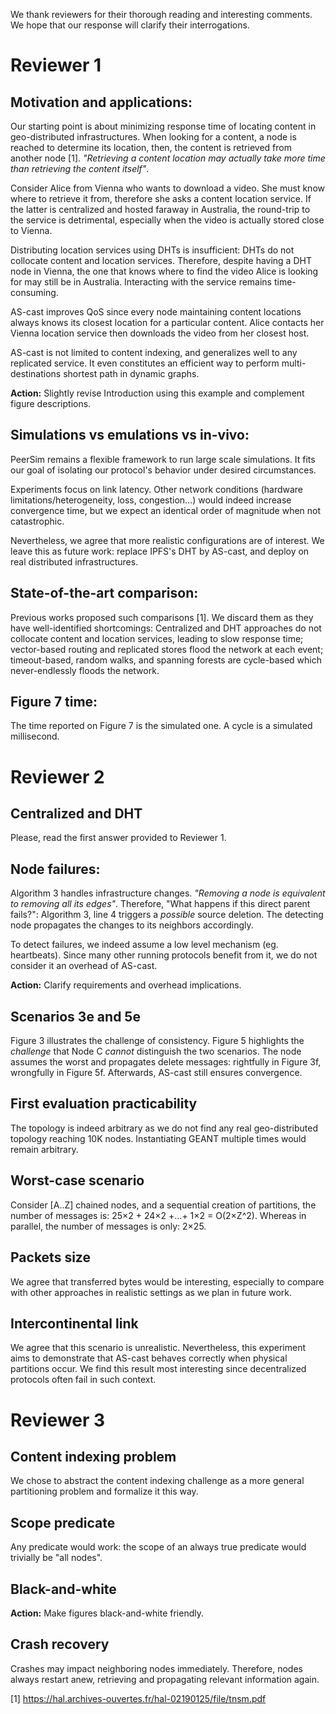 We thank reviewers for their thorough reading and interesting
comments. We hope that our response will clarify their interrogations.

# Reviewer 1

## Motivation and applications:
Our starting point is about minimizing response time of locating
content in geo-distributed infrastructures. When looking for a
content, a node is reached to determine its location, then, the
content is retrieved from another node [1]. _"Retrieving a content
location may actually take more time than retrieving the content
itself"_.

Consider Alice from Vienna who wants to download a video. She must
know where to retrieve it from, therefore she asks a content location
service. If the latter is centralized and hosted faraway in Australia,
the round-trip to the service is detrimental, especially when the
video is actually stored close to Vienna.

Distributing location services using DHTs is insufficient: DHTs do not
collocate content and location services. Therefore, despite having a
DHT node in Vienna, the one that knows where to find the video Alice
is looking for may still be in Australia. Interacting with the service
remains time-consuming.

AS-cast improves QoS since every node maintaining content locations
always knows its closest location for a particular content.  Alice
contacts her Vienna location service then downloads the video from her
closest host.

AS-cast is not limited to content indexing, and generalizes well to
any replicated service. It even constitutes an efficient way to
perform multi-destinations shortest path in dynamic graphs.

**Action:** Slightly revise Introduction using this example and
complement figure descriptions.

## Simulations vs emulations vs in-vivo:
PeerSim remains a flexible framework to run large scale
simulations. It fits our goal of isolating our protocol's behavior
under desired circumstances.

Experiments focus on link latency. Other network conditions (hardware
limitations/heterogeneity, loss, congestion…) would indeed increase
convergence time, but we expect an identical order of magnitude when
not catastrophic.

Nevertheless, we agree that more realistic configurations are of
interest. We leave this as future work: replace IPFS's DHT by AS-cast,
and deploy on real distributed infrastructures.

## State-of-the-art comparison:
Previous works proposed such comparisons [1]. We discard them as they
have well-identified shortcomings: Centralized and DHT approaches do
not collocate content and location services, leading to slow response
time; vector-based routing and replicated stores flood the network at
each event; timeout-based, random walks, and spanning forests are
cycle-based which never-endlessly floods the network.

## Figure 7 time:
The time reported on Figure 7 is the simulated one. A cycle is a
simulated millisecond.


# Reviewer 2

## Centralized and DHT
Please, read the first answer provided to Reviewer 1.

## Node failures:
Algorithm 3 handles infrastructure changes.  _"Removing a node is
equivalent to removing all its edges"_.  Therefore, "What happens if
this direct parent fails?": Algorithm 3, line 4 triggers a _possible_
source deletion. The detecting node propagates the changes to its
neighbors accordingly.

To detect failures, we indeed assume a low level mechanism
(eg. heartbeats). Since many other running protocols benefit from it,
we do not consider it an overhead of AS-cast.

**Action:** Clarify requirements and overhead implications.

## Scenarios 3e and 5e
Figure 3 illustrates the challenge of consistency.  Figure 5
highlights the *challenge* that Node C *cannot* distinguish the two
scenarios.  The node assumes the worst and propagates delete messages:
rightfully in Figure 3f, wrongfully in Figure 5f. Afterwards, AS-cast
still ensures convergence.

## First evaluation practicability
The topology is indeed arbitrary as we do not find any real
geo-distributed topology reaching 10K nodes.  Instantiating GEANT
multiple times would remain arbitrary.

## Worst-case scenario
Consider [A..Z] chained nodes, and a sequential creation of
partitions, the number of messages is: 25×2 + 24×2 +…+ 1×2 = O(2×Z^2).
Whereas in parallel, the number of messages is only: 2×25.

## Packets size
We agree that transferred bytes would be interesting, especially to
compare with other approaches in realistic settings as we plan in
future work.

## Intercontinental link
We agree that this scenario is unrealistic.  Nevertheless, this
experiment aims to demonstrate that AS-cast behaves correctly when
physical partitions occur. We find this result most interesting since
decentralized protocols often fail in such context.


# Reviewer 3

## Content indexing problem 
We chose to abstract the content indexing challenge as a more general
partitioning problem and formalize it this way.

## Scope predicate
Any predicate would work: the scope of an always true predicate would
trivially be "all nodes".

## Black-and-white
**Action:** Make figures black-and-white friendly.

## Crash recovery
Crashes may impact neighboring nodes immediately.  Therefore,
nodes always restart anew, retrieving and propagating relevant
information again.

[1] https://hal.archives-ouvertes.fr/hal-02190125/file/tnsm.pdf

